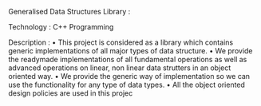 Generalised Data Structures Library :

Technology : C++ Programming 

Description :
• This project is considered as a library which contains generic implementations of all major 
  types of data structure.
• We provide the readymade implementations of all fundamental operations as well as advanced 
  operations on linear, non linear data strutters in an object oriented way.
• We provide the generic way of implementation so we can use the functionality for any type of 
  data types.
• All the object oriented design policies are used in this projec
